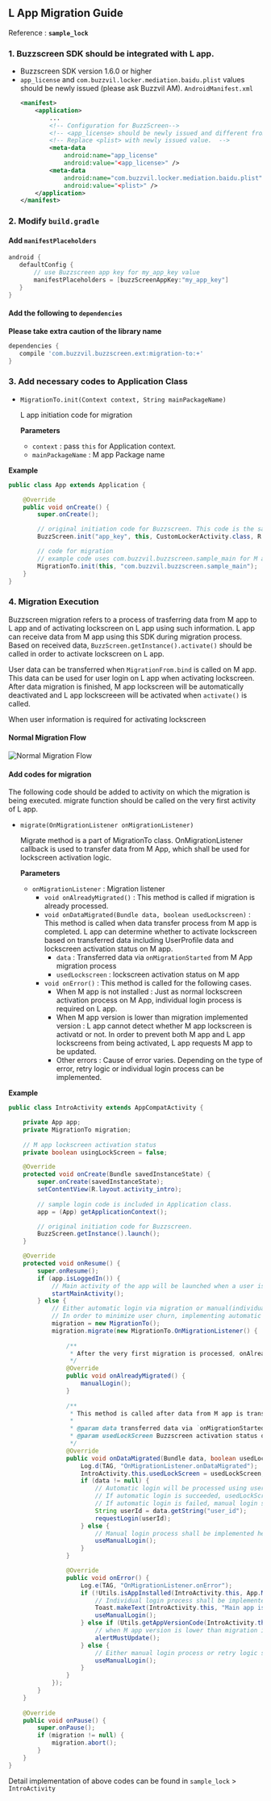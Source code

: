 ## L App Migration Guide
Reference : **`sample_lock`**

### 1. Buzzscreen SDK should be integrated with L app.
- Buzzscreen SDK version 1.6.0 or higher
- `app_license` and `com.buzzvil.locker.mediation.baidu.plist` values should be newly issued (please ask Buzzvil AM). 
    `AndroidManifest.xml` 
    ```xml
    <manifest>
        <application>
            ...
            <!-- Configuration for BuzzScreen-->
            <!-- <app_license> should be newly issued and different from the value used on M app. -->
            <!-- Replace <plist> with newly issued value.  -->
            <meta-data
                android:name="app_license"
                android:value="<app_license>" />
            <meta-data
                android:name="com.buzzvil.locker.mediation.baidu.plist"
                android:value="<plist>" />
        </application>
    </manifest>
    ```

### 2. Modify `build.gradle` 
       
#### Add `manifestPlaceholders`

```groovy
android {
   defaultConfig {
       // use Buzzscreen app key for my_app_key value
       manifestPlaceholders = [buzzScreenAppKey:"my_app_key"]
   }
}
```

#### Add the following to `dependencies`
**Please take extra caution of the library name**

```groovy
dependencies {
   compile 'com.buzzvil.buzzscreen.ext:migration-to:+'
}
```

### 3. Add necessary codes to Application Class
- `MigrationTo.init(Context context, String mainPackageName)`

    L app initiation code for migration

    **Parameters**
    - `context` : pass `this` for Application context.  
    - `mainPackageName` : M app Package name


**Example**

```java
public class App extends Application {

    @Override
    public void onCreate() {
        super.onCreate();

        // original initiation code for Buzzscreen. This code is the same for M App and L App.
        BuzzScreen.init("app_key", this, CustomLockerActivity.class, R.drawable.image_on_fail);

        // code for migration
        // example code uses com.buzzvil.buzzscreen.sample_main for M app package name
        MigrationTo.init(this, "com.buzzvil.buzzscreen.sample_main");
    }
}

```

### 4. Migration Execution

Buzzscreen migration refers to a process of trasferring data from M app to L app and of activating lockscreen on L app using such information. L app can receive data from M app using this SDK during migration process. Based on received data, `BuzzScreen.getInstance().activate()` should be called in order to activate lockscreen on L app.

User data can be transferred when `MigrationFrom.bind` is called on M app. This data can be used for user login on L app when activating lockscreen. After data migration is finished, M app lockscreen will be automatically deactivated and L app lockscreeen will be activated when `activate()` is called. 

When user information is required for activating lockscreen


#### Normal Migration Flow
![Normal Migration Flow](normal_migration_flow.jpg)

#### Add codes for migration
The following code should be added to activity on which the migration is being executed. migrate function should be called on the very first activity of L app. 

- `migrate(OnMigrationListener onMigrationListener)`

    Migrate method is a part of MigrationTo class. OnMigrationListener callback is used to transfer data from M App, which shall be used for lockscreen activation logic. 

    **Parameters**
    - `onMigrationListener` : Migration listener
        - `void onAlreadyMigrated()` : This method is called if migration is already processed.
        - `void onDataMigrated(Bundle data, boolean usedLockscreen)` : This method is called when data transfer process from M app is completed. L app can determine whether to activate lockscreen based on transferred data including UserProfile data and lockscreen activation status on M app. 
            - `data` : Transferred data via `onMigrationStarted` from M App migration process
            - `usedLockscreen` : lockscreen activation status on M app
        - `void onError()` : This method is called for the following cases. 
            - When M app is not installed : Just as normal lockscreen activation process on M App, individual login process is required on L app.
            - When M app version is lower than migration implemented version : L app cannot detect whether M app lockscreen is activatd or not. In order to prevent both M app and L app lockscreens from being activated, L app requests M app to be updated. 
            - Other errors : Cause of error varies. Depending on the type of error, retry logic or individual login process can be implemented.
            
**Example**
```java
public class IntroActivity extends AppCompatActivity {

    private App app;
    private MigrationTo migration;
    
    // M app lockscreen activation status
    private boolean usingLockScreen = false;

    @Override
    protected void onCreate(Bundle savedInstanceState) {
        super.onCreate(savedInstanceState);
        setContentView(R.layout.activity_intro);
        
        // sample login code is included in Application class.
        app = (App) getApplicationContext();

        // original initiation code for Buzzscreen.
        BuzzScreen.getInstance().launch();
    }

    @Override
    protected void onResume() {
        super.onResume();
        if (app.isLoggedIn()) {
            // Main activity of the app will be launched when a user is already logged in.
            startMainActivity();
        } else {
            // Either automatic login via migration or manual(individual) login shall be implemented depending on user's login status.
            // In order to minimize user churn, implementing automatic login process is recommended. 
            migration = new MigrationTo();
            migration.migrate(new MigrationTo.OnMigrationListener() {
                
                /**
                 * After the very first migration is processed, onAlreadyMigrated() will be called whenever migrate method is called. 
                 */
                @Override
                public void onAlreadyMigrated() {
                    manualLogin();
                }
                
                /**
                 * This method is called after data from M app is transferred and UserProfile information is updated. 
                 *
                 * @param data transferred data via `onMigrationStarted` during migration process
                 * @param usedLockScreen Buzzscreen activation status on M App
                 */
                @Override
                public void onDataMigrated(Bundle data, boolean usedLockScreen) {
                    Log.d(TAG, "OnMigrationListener.onDataMigrated");
                    IntroActivity.this.usedLockScreen = usedLockScreen;
                    if (data != null) {
                        // Automatic login will be processed using user data transferred from M app.
                        // If automatic login is succeeded, usedLockScreen boolean will be used to determine lockscreen activation on L app.
                        // If automatic login is failed, manual login shall be processed. 
                        String userId = data.getString("user_id");
                        requestLogin(userId);
                    } else {
                        // Manual login process shall be implemented here as there is no data transferred from M App
                        useManualLogin();
                    }
                }

                @Override
                public void onError() {
                    Log.e(TAG, "OnMigrationListener.onError");
                    if (!Utils.isAppInstalled(IntroActivity.this, App.MAIN_APP_PACKAGE)) {
                        // Individual login process shall be implemented in case M app is not installed.
                        Toast.makeText(IntroActivity.this, "Main app is not installed.\nPlease install it or login.", Toast.LENGTH_LONG).show();
                        useManualLogin();
                    } else if (Utils.getAppVersionCode(IntroActivity.this, App.MAIN_APP_PACKAGE) < SUPPORTED_MAIN_APP_VERSION) {
                        // when M app version is lower than migration implemented version, L app requests to update M app.
                        alertMustUpdate();
                    } else {
                        // Either manual login process or retry logic shall be implemented in case of temporary errors during migration
                        useManualLogin();
                    }
                }
            });
        }
    }
    
    @Override
    public void onPause() {
        super.onPause();
        if (migration != null) {
            migration.abort();    
        }
    }
}

```
Detail implementation of above codes can be found in `sample_lock` > `IntroActivity`
        
